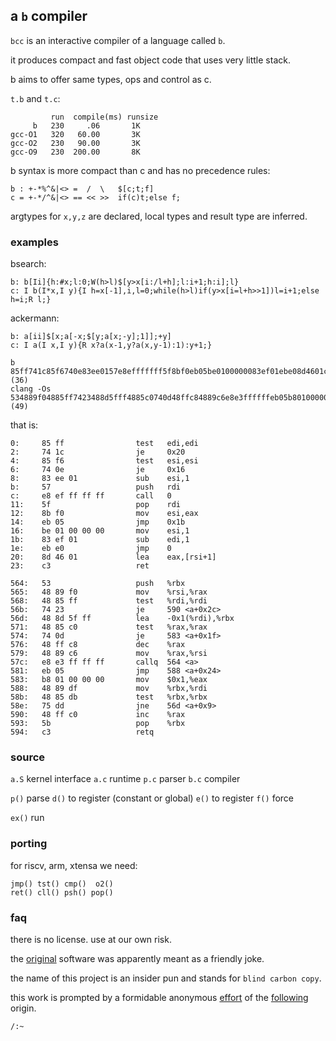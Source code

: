 ## a `b` compiler


`bcc` is an interactive compiler of a language called `b`.

it produces compact and fast object code that uses very little stack.

b aims to offer same types, ops and control as c.

`t.b` and `t.c`:

```
         run  compile(ms) runsize
     b   230     .06       1K
gcc-O1   320   60.00       3K
gcc-O2   230   90.00       3K
gcc-O9   230  200.00       8K
```

b syntax is more compact than c and has no precedence rules:

```
b : +-*%^&|<> =  /  \   $[c;t;f]
c = +-*/^&|<> == << >>  if(c)t;else f;
```

argtypes for `x,y,z` are declared, local types and result type are inferred.

### examples

bsearch:

```
b: b[Ii]{h:#x;l:0;W(h>l)$[y>x[i:/l+h];l:i+1;h:i];l}
c: I b(I*x,I y){I h=x[-1],i,l=0;while(h>l)if(y>x[i=l+h>>1])l=i+1;else h=i;R l;}
```

ackermann:

```
b: a[ii]$[x;a[-x;$[y;a[x;-y];1]];+y]
c: I a(I x,I y){R x?a(x-1,y?a(x,y-1):1):y+1;}

b         85ff741c85f6740e83ee0157e8efffffff5f8bf0eb05be0100000083ef01ebe08d4601c3 (36)
clang -Os 534889f04885ff7423488d5fff4885c0740d48ffc84889c6e8e3ffffffeb05b8010000004889df4885db75dd48ffc05bc3 (49)
```

that is:

```
0:     85 ff                test   edi,edi
2:     74 1c                je     0x20
4:     85 f6                test   esi,esi
6:     74 0e                je     0x16
8:     83 ee 01             sub    esi,1
b:     57                   push   rdi
c:     e8 ef ff ff ff       call   0
11:    5f                   pop    rdi
12:    8b f0                mov    esi,eax
14:    eb 05                jmp    0x1b
16:    be 01 00 00 00       mov    esi,1
1b:    83 ef 01             sub    edi,1
1e:    eb e0                jmp    0
20:    8d 46 01             lea    eax,[rsi+1]
23:    c3                   ret

564:   53                   push   %rbx
565:   48 89 f0             mov    %rsi,%rax
568:   48 85 ff             test   %rdi,%rdi
56b:   74 23                je     590 <a+0x2c>
56d:   48 8d 5f ff          lea    -0x1(%rdi),%rbx
571:   48 85 c0             test   %rax,%rax
574:   74 0d                je     583 <a+0x1f>
576:   48 ff c8             dec    %rax
579:   48 89 c6             mov    %rax,%rsi
57c:   e8 e3 ff ff ff       callq  564 <a>
581:   eb 05                jmp    588 <a+0x24>
583:   b8 01 00 00 00       mov    $0x1,%eax
588:   48 89 df             mov    %rbx,%rdi
58b:   48 85 db             test   %rbx,%rbx
58e:   75 dd                jne    56d <a+0x9>
590:   48 ff c0             inc    %rax
593:   5b                   pop    %rbx
594:   c3                   retq
```

### source

`a.S`  kernel interface
`a.c`  runtime
`p.c`  parser
`b.c`  compiler
 
`p()`  parse
`d()`  to register (constant or global)
`e()`  to register
`f()`  force

`ex()` run

### porting

for riscv, arm, xtensa we need:

```
jmp() tst() cmp()  o2()
ret() cll() psh() pop()
```

### faq

there is no license. use at our own risk.

the [original](http://kparc.com/b) software was apparently meant as a friendly joke.

the name of this project is an insider pun and stands for `blind carbon copy`.

this work is prompted by a formidable anonymous [effort](https://docs.google.com/document/d/1W83ME5JecI2hd5hAUqQ1BVF32wtCel8zxb7WPq-D4f8/mobilebasic) of the [following](http://yiyus.info/cv.pdf) origin.

`/:~`
